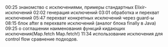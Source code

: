 00:25 знакомство с исключениями, примеры стандартных Elixir-исключений
02:02 генерация исключений
03:01 обработка и перехват исключений
05:47 перехват конкретных исключений через guard-ы
08:15 блок after в перехвате исключений (аналог блока finally в Java)
09:25 о соглашении наименования функций кидающих исключения(Map.fetch Map.fetch!)
11:34 использование исключения для control flow сравнение подходов.
